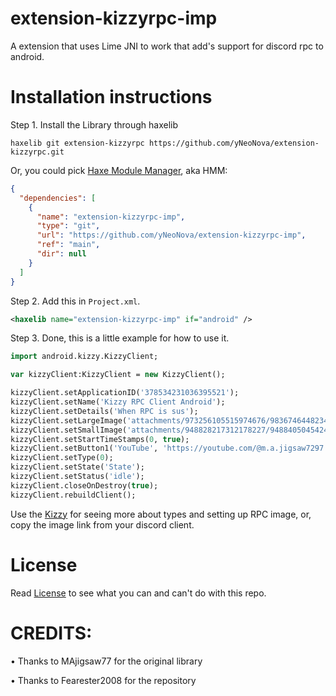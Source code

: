 extension-kizzyrpc-imp
=======

A extension that uses Lime JNI to work that add's support for discord rpc to android.

Installation instructions
=======

Step 1. Install the Library through haxelib

```
haxelib git extension-kizzyrpc https://github.com/yNeoNova/extension-kizzyrpc.git
```

Or, you could pick [Haxe Module Manager](https://lib.haxe.org/p/hmm/), aka HMM:
```json
{
  "dependencies": [
    {
      "name": "extension-kizzyrpc-imp",
      "type": "git",
      "url": "https://github.com/yNeoNova/extension-kizzyrpc-imp",
      "ref": "main",
      "dir": null
    }
  ]
}
```

Step 2. Add this in `Project.xml`.

```xml
<haxelib name="extension-kizzyrpc-imp" if="android" />
```

Step 3. Done, this is a little example for how to use it.

```haxe
import android.kizzy.KizzyClient;

var kizzyClient:KizzyClient = new KizzyClient();

kizzyClient.setApplicationID('378534231036395521');
kizzyClient.setName('Kizzy RPC Client Android');
kizzyClient.setDetails('When RPC is sus');
kizzyClient.setLargeImage('attachments/973256105515974676/983674644823412798/unknown.png');
kizzyClient.setSmallImage('attachments/948828217312178227/948840504542498826/Kizzy.png');
kizzyClient.setStartTimeStamps(0, true);
kizzyClient.setButton1('YouTube', 'https://youtube.com/@m.a.jigsaw7297');
kizzyClient.setType(0);
kizzyClient.setState('State');
kizzyClient.setStatus('idle');
kizzyClient.closeOnDestroy(true);
kizzyClient.rebuildClient();
```
Use the [Kizzy](https://kizzy.dead8309.xyz/) for seeing more about types and setting up RPC image, or, copy the image link from your discord client.

# License
Read [License](https://github.com/yNeoNova/extension-kizzyrpc-imp/blob/main/LICENSE) to see what you can and can't do with this repo.

# CREDITS:
• Thanks to MAjigsaw77 for the original library

• Thanks to Fearester2008 for the repository
